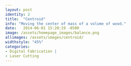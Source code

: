 ```yaml
---
layout: post
identity: 2
title:  "Centroid"
info: "Moving the center of mass of a volume of wood."
date:   2014-06-01 15:20:19 -0500
image: /assets/homepage_images/balance.png
allimages: /assets/images/centroid/
widthstyle: "45%"
categories:
- Digital Fabrication |
- Laser Cutting
---
```



